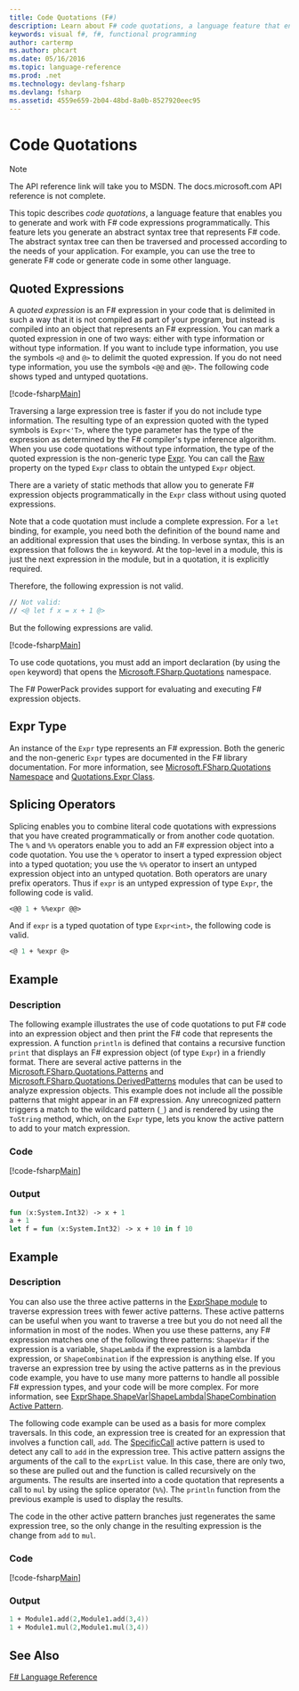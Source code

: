 ```yaml
---
title: Code Quotations (F#)
description: Learn about F# code quotations, a language feature that enables you to generate and work with F# code expressions programmatically.
keywords: visual f#, f#, functional programming
author: cartermp
ms.author: phcart
ms.date: 05/16/2016
ms.topic: language-reference
ms.prod: .net
ms.technology: devlang-fsharp
ms.devlang: fsharp
ms.assetid: 4559e659-2b04-48bd-8a0b-8527920eec95 
---
```


# Code Quotations

> [!NOTE]
The API reference link will take you to MSDN.  The docs.microsoft.com API reference is not complete.

This topic describes *code quotations*, a language feature that enables you to generate and work with F# code expressions programmatically. This feature lets you generate an abstract syntax tree that represents F# code. The abstract syntax tree can then be traversed and processed according to the needs of your application. For example, you can use the tree to generate F# code or generate code in some other language.


## Quoted Expressions
A *quoted expression* is an F# expression in your code that is delimited in such a way that it is not compiled as part of your program, but instead is compiled into an object that represents an F# expression. You can mark a quoted expression in one of two ways: either with type information or without type information. If you want to include type information, you use the symbols `<@` and `@>` to delimit the quoted expression. If you do not need type information, you use the symbols `<@@` and `@@>`. The following code shows typed and untyped quotations.

[!code-fsharp[Main](../../../samples/snippets/fsharp/lang-ref-3/snippet501.fs)]

Traversing a large expression tree is faster if you do not include type information. The resulting type of an expression quoted with the typed symbols is `Expr<'T>`, where the type parameter has the type of the expression as determined by the F# compiler's type inference algorithm. When you use code quotations without type information, the type of the quoted expression is the non-generic type [Expr](https://msdn.microsoft.com/library/ed6a2caf-69d4-45c2-ab97-e9b3be9bce65). You can call the [Raw](https://msdn.microsoft.com/library/47fb94f1-e77f-4c68-aabc-2b0ba40d59c2) property on the typed `Expr` class to obtain the untyped `Expr` object.

There are a variety of static methods that allow you to generate F# expression objects programmatically in the `Expr` class without using quoted expressions.

Note that a code quotation must include a complete expression. For a `let` binding, for example, you need both the definition of the bound name and an additional expression that uses the binding. In verbose syntax, this is an expression that follows the `in` keyword. At the top-level in a module, this is just the next expression in the module, but in a quotation, it is explicitly required.

Therefore, the following expression is not valid.

```fsharp
// Not valid:
// <@ let f x = x + 1 @>
```

But the following expressions are valid.

[!code-fsharp[Main](../../../samples/snippets/fsharp/lang-ref-3/snippet502.fs)]

To use code quotations, you must add an import declaration (by using the `open` keyword) that opens the [Microsoft.FSharp.Quotations](https://msdn.microsoft.com/library/e9ce8a3a-e00c-4190-bad5-cce52ee089b2) namespace.

The F# PowerPack provides support for evaluating and executing F# expression objects.


## Expr Type
An instance of the `Expr` type represents an F# expression. Both the generic and the non-generic `Expr` types are documented in the F# library documentation. For more information, see [Microsoft.FSharp.Quotations Namespace](https://msdn.microsoft.com/visualfsharpdocs/conceptual/microsoft.fsharp.quotations-namespace-%5bfsharp%5d) and [Quotations.Expr Class](https://msdn.microsoft.com/visualfsharpdocs/conceptual/quotations.expr-class-%5bfsharp%5d).


## Splicing Operators
Splicing enables you to combine literal code quotations with expressions that you have created programmatically or from another code quotation. The `%` and `%%` operators enable you to add an F# expression object into a code quotation. You use the `%` operator to insert a typed expression object into a typed quotation; you use the `%%` operator to insert an untyped expression object into an untyped quotation. Both operators are unary prefix operators. Thus if `expr` is an untyped expression of type `Expr`, the following code is valid.

```fsharp
<@@ 1 + %%expr @@>
```

And if `expr` is a typed quotation of type `Expr<int>`, the following code is valid.

```fsharp
<@ 1 + %expr @>
```

## Example

### Description
The following example illustrates the use of code quotations to put F# code into an expression object and then print the F# code that represents the expression. A function `println` is defined that contains a recursive function `print` that displays an F# expression object (of type `Expr`) in a friendly format. There are several active patterns in the [Microsoft.FSharp.Quotations.Patterns](https://msdn.microsoft.com/library/093944a9-c752-403a-8983-5fcd5dbf92a4) and [Microsoft.FSharp.Quotations.DerivedPatterns](https://msdn.microsoft.com/library/d2434a6e-ae7b-4f3d-b567-c162938bc9cd) modules that can be used to analyze expression objects. This example does not include all the possible patterns that might appear in an F# expression. Any unrecognized pattern triggers a match to the wildcard pattern (`_`) and is rendered by using the `ToString` method, which, on the `Expr` type, lets you know the active pattern to add to your match expression.


### Code
[!code-fsharp[Main](../../../samples/snippets/fsharp/lang-ref-3/snippet601.fs)]
    
### Output

```fsharp
fun (x:System.Int32) -> x + 1
a + 1
let f = fun (x:System.Int32) -> x + 10 in f 10
```

## Example

### Description
You can also use the three active patterns in the [ExprShape module](https://msdn.microsoft.com/library/7685150e-2432-4d39-9338-57292eff18de) to traverse expression trees with fewer active patterns. These active patterns can be useful when you want to traverse a tree but you do not need all the information in most of the nodes. When you use these patterns, any F# expression matches one of the following three patterns: `ShapeVar` if the expression is a variable, `ShapeLambda` if the expression is a lambda expression, or `ShapeCombination` if the expression is anything else. If you traverse an expression tree by using the active patterns as in the previous code example, you have to use many more patterns to handle all possible F# expression types, and your code will be more complex. For more information, see [ExprShape.ShapeVar&#124;ShapeLambda&#124;ShapeCombination Active Pattern](https://msdn.microsoft.com/visualfsharpdocs/conceptual/exprshape.shapevarhshapelambdahshapecombination-active-pattern-%5bfsharp%5d).

The following code example can be used as a basis for more complex traversals. In this code, an expression tree is created for an expression that involves a function call, `add`. The [SpecificCall](https://msdn.microsoft.com/library/05a77b21-20fe-4b9a-8e07-aa999538198d) active pattern is used to detect any call to `add` in the expression tree. This active pattern assigns the arguments of the call to the `exprList` value. In this case, there are only two, so these are pulled out and the function is called recursively on the arguments. The results are inserted into a code quotation that represents a call to `mul` by using the splice operator (`%%`). The `println` function from the previous example is used to display the results.

The code in the other active pattern branches just regenerates the same expression tree, so the only change in the resulting expression is the change from `add` to `mul`.


### Code
[!code-fsharp[Main](../../../samples/snippets/fsharp/lang-ref-3/snippet701.fs)]
    
### Output

```fsharp
1 + Module1.add(2,Module1.add(3,4))
1 + Module1.mul(2,Module1.mul(3,4))
```

## See Also
[F# Language Reference](index.md)

